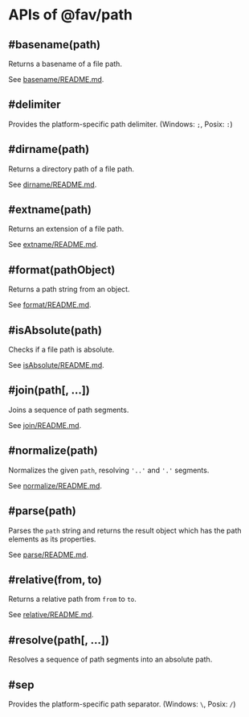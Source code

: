 # APIs of @fav/path

<a name="basename"></a>
## #basename(path)

Returns a basename of a file path.

See [basename/README.md](../lib/basename/README.md).

<a name="delimiter"></a>
## #delimiter

Provides the platform-specific path delimiter. (Windows: `;`, Posix: `:`)

<a name="dirname"></a>
## #dirname(path)

Returns a directory path of a file path.

See [dirname/README.md](../lib/dirname/README.md).

<a name="extname"></a>
## #extname(path)

Returns an extension of a file path. 

See [extname/README.md](../lib/extname/README.md).

<a name="format"></a>
## #format(pathObject)

Returns a path string from an object.

See [format/README.md](../lib/format/README.md).

<a name="isabsolute"></a>
## #isAbsolute(path)

Checks if a file path is absolute.

See [isAbsolute/README.md](../lib/isAbsolute/README.md).

<a name="join"></a>
## #join(path[, ...])

Joins a sequence of path segments.

See [join/README.md](../lib/join/README.md).

<a name="normalize"></a>
## #normalize(path)

Normalizes the given `path`, resolving `'..'` and `'.'` segments.

See [normalize/README.md](../lib/normalize/README.md).

<a name="parse"></a>
## #parse(path)

Parses the `path` string and returns the result object which has the path elements as its properties.

See [parse/README.md](../lib/parse/README.md).

<a name="relative"></a>
## #relative(from, to)

Returns a relative path from `from` to `to`.

See [relative/README.md](../lib/relative/README.md).

<a name="resolve"></a>
## #resolve(path[, ...])

Resolves a sequence of path segments into an absolute path.

<a name="sep"></a>
## #sep

Provides the platform-specific path separator. (Windows: `\`, Posix: `/`)

